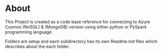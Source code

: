 # About

This Project is created as a code base reference for connecting to Azure Cosmos (NoSQL) & (MongoDB) version using either python or PySpark programming language.

Folders are setup and each subdirectory has its own Readme.md files which describes about the each folder.
